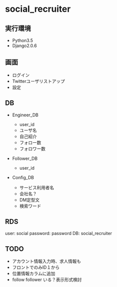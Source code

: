 # social_recruiter
## 実行環境
- Python3.5
- Django2.0.6

## 画面
- ログイン
- Twitterユーザリストアップ
- 設定

## DB
- Engineer_DB
    - user_id
    - ユーザ名
    - 自己紹介
    - フォロー数
    - フォロワー数
    
- Follower_DB    
    - user_id
    
- Config_DB    
    - サービス利用者名
    - 会社名？
    - DM定型文
    - 検索ワード
    
## RDS
user: social
password: password
DB: social_recruiter

## TODO
- アカウント情報入力時、求人情報も
- フロントでのみID１から
- 位置情報カラムに追加
- follow follower いる？表示形式検討
